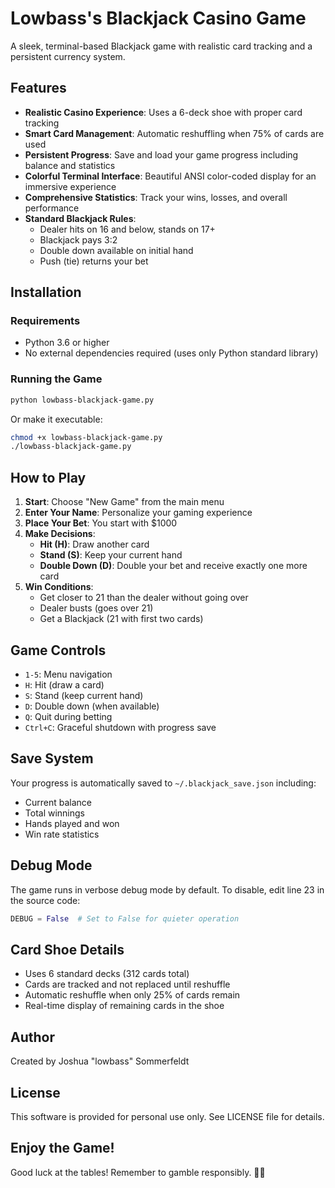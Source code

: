 # Lowbass's Blackjack Casino Game

A sleek, terminal-based Blackjack game with realistic card tracking and a persistent currency system.

## Features

- **Realistic Casino Experience**: Uses a 6-deck shoe with proper card tracking
- **Smart Card Management**: Automatic reshuffling when 75% of cards are used
- **Persistent Progress**: Save and load your game progress including balance and statistics
- **Colorful Terminal Interface**: Beautiful ANSI color-coded display for an immersive experience
- **Comprehensive Statistics**: Track your wins, losses, and overall performance
- **Standard Blackjack Rules**: 
  - Dealer hits on 16 and below, stands on 17+
  - Blackjack pays 3:2
  - Double down available on initial hand
  - Push (tie) returns your bet

## Installation

### Requirements
- Python 3.6 or higher
- No external dependencies required (uses only Python standard library)

### Running the Game

```bash
python lowbass-blackjack-game.py
```

Or make it executable:

```bash
chmod +x lowbass-blackjack-game.py
./lowbass-blackjack-game.py
```

## How to Play

1. **Start**: Choose "New Game" from the main menu
2. **Enter Your Name**: Personalize your gaming experience
3. **Place Your Bet**: You start with $1000
4. **Make Decisions**: 
   - **Hit (H)**: Draw another card
   - **Stand (S)**: Keep your current hand
   - **Double Down (D)**: Double your bet and receive exactly one more card
5. **Win Conditions**:
   - Get closer to 21 than the dealer without going over
   - Dealer busts (goes over 21)
   - Get a Blackjack (21 with first two cards)

## Game Controls

- `1-5`: Menu navigation
- `H`: Hit (draw a card)
- `S`: Stand (keep current hand)
- `D`: Double down (when available)
- `Q`: Quit during betting
- `Ctrl+C`: Graceful shutdown with progress save

## Save System

Your progress is automatically saved to `~/.blackjack_save.json` including:
- Current balance
- Total winnings
- Hands played and won
- Win rate statistics

## Debug Mode

The game runs in verbose debug mode by default. To disable, edit line 23 in the source code:
```python
DEBUG = False  # Set to False for quieter operation
```

## Card Shoe Details

- Uses 6 standard decks (312 cards total)
- Cards are tracked and not replaced until reshuffle
- Automatic reshuffle when only 25% of cards remain
- Real-time display of remaining cards in the shoe

## Author

Created by Joshua "lowbass" Sommerfeldt

## License

This software is provided for personal use only. See LICENSE file for details.

## Enjoy the Game!

Good luck at the tables! Remember to gamble responsibly. 🎰🎲
